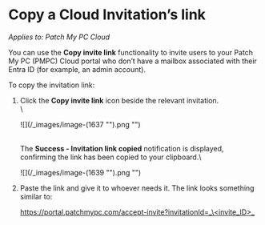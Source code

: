 # Copy a Cloud Invitation’s link

_Applies to: Patch My PC Cloud_

You can use the **Copy invite link** functionality to invite users to your Patch My PC (PMPC) Cloud portal who don’t have a mailbox associated with their Entra ID (for example, an admin account).

To copy the invitation link:

1.  Click the **Copy invite link** icon beside the relevant invitation.\
    \


    ![](/_images/image-(1637 "").png "")

    \
    The **Success - Invitation link copied** notification is displayed, confirming the link has been copied to your clipboard.\


    ![](/_images/image-(1639 "").png "")


2.  Paste the link and give it to whoever needs it. The link looks something similar to:

    [https://portal.patchmypc.com/accept-invite?invitationId=_\<invite\_ID>_](https://portal.patchmypc.com/accept-invite?invitationId=%3cinvite_ID%3e)
